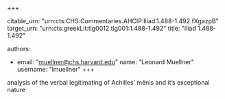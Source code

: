 +++


citable_urn: "urn:cts:CHS:Commentaries.AHCIP:Iliad.1.488-1.492.fXgazpB"
target_urn: "urn:cts:greekLit:tlg0012.tlg001:1.488-1.492"
title: "Iliad 1.488-1.492"

authors:
- email: "muellner@chs.harvard.edu"
  name: "Leonard Muellner"
  username: "lmuellner"
+++

<p>analysis of the verbal legitimating of Achilles’ mēnis and it’s exceptional nature</p>
